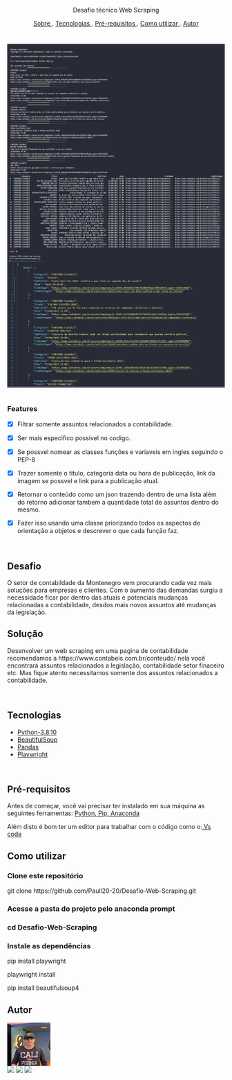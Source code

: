 <p align="center"> Desafio técnico Web Scraping </p>

<p align="center"> 
    <a href="#sobre" >Sobre </a> .
    <a href="#tecnologias" > Tecnologias </a> .
    <a href="#pre-requisitos" > Pré-requisitos </a> .
    <a href="#como-utilizar" > Como utilizar </a> .
    <a href="#autor" > Autor</a>
</p>

#

<img align="center" src="https://github.com/Paull20-20/Desafio-Web-Scraping/blob/master/imagens/print1.1.png">
<img align="center" src="https://github.com/Paull20-20/Desafio-Web-Scraping/blob/master/imagens/print2.png">
<img align="center" src="https://github.com/Paull20-20/Desafio-Web-Scraping/blob/master/imagens/print3.png">

#

### Features

- [x] Filtrar somente assuntos relacionados a contabilidade.
- [x] Ser mais especifico possivel no codigo.
- [x] Se possvel nomear as classes funções e variaveis em ingles seguindo o PEP-8
- [x] Trazer somente o titulo, categoria data ou hora de publicação, link da imagem se possvel e link para a publicação atual.
- [x] Retornar o conteúdo como um json trazendo dentro de uma lista além do retorno adicionar tambem a quantidade total de assuntos dentro do mesmo.
- [x] Fazer isso usando uma classe priorizando todos os aspectos de orientação a objetos e descrever o que cada função faz.


<br>
<div class="sobre">

<h2>Desafio</h2>

<p>O setor de contabildade da Montenegro vem procurando cada vez mais soluções para empresas e clientes. Com o aumento das demandas surgiu a necessidade ficar por dentro das atuais e potenciais mudanças relacionadas a contabilidade, desdos mais novos assuntos até mudanças da legislação.</p>
<h2>Solução</h2>

<p>Desenvolver um web scraping em uma pagina de contabilidade recomendamos a https://www.contabeis.com.br/conteudo/ nela você encontrará assuntos relacionados a legislação, contabilidade setor finaceiro etc. Mas fique atento necessitamos somente dos assuntos relacionados a contabilidade.</p>

</div>

<br>
<div class="tecnologias">

<h2>Tecnologias</h2>

<ul>

<li><a href="https://www.python.org/downloads/release/python-3810/">Python-3.8.10</a></li>
<li><a href="https://www.crummy.com/software/BeautifulSoup/bs4/doc/">BeautifulSoup</a></li>
<li><a href="https://pandas.pydata.org/">Pandas</a></li>
<li><a href="https://playwright.dev/python/docs/intro">Playwright</a></li>

</ul>


</div>

<br>
<div class="pre-requisitos">

<h2>Pré-requisitos</h2>

<p>Antes de começar, você vai precisar ter instalado em sua máquina as seguintes ferramentas: <a href="https://www.python.org/">Python</a><a href="https://pypi.org/project/pip/">, Pip</a><a href="https://www.anaconda.com/">, Anaconda</a></p>
<p>Além disto é bom ter um editor para trabalhar com o código como o:<a href="https://code.visualstudio.com/"> Vs code</a></p>


</div>

<div class="como-utilizar">

<h2>Como utilizar</h2>

<h3>Clone este repositório</h3>
<p>git clone https://github.com/Paull20-20/Desafio-Web-Scraping.git</p>

<h3>Acesse a pasta do projeto pelo anaconda prompt<h3>
<p>cd Desafio-Web-Scraping</p>

<h3>Instale as dependências</h3>
<p>pip install playwright </p>
<p>playwright install</p>
<p>pip install beautifulsoup4</p>


</div>


<div class="autor">

<h2>Autor</h2>

<img align="center" height="100" width="100" style="max-width: 100%;" src="https://github.com/Paull20-20/Desafio-Web-Scraping/blob/master/imagens/ft.jpeg">
<br/>
<a href="https://www.instagram.com/thiagolopes22_/" target="_blank"><img src="https://img.shields.io/badge/-Instagram-%23E4405F?style=for-the-badge&logo=instagram&logoColor=white" target="_blank"></a> <a href = "mailto:paulloholiveira77@gmail.com"><img src="https://img.shields.io/badge/-Gmail-%23333?style=for-the-badge&logo=gmail&logoColor=white" target="_blank"></a> <a href="https://www.linkedin.com/in/tiago-oliveira-49a2a6205/" target="_blank"><img src="https://img.shields.io/badge/-LinkedIn-%230077B5?style=for-the-badge&logo=linkedin&logoColor=white" target="_blank"></a>


</div>












